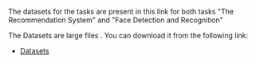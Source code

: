 The datasets for the tasks are present in this link for both tasks "The Recommendation System" and "Face Detection and Recognition"

The Datasets are large files . You can download it from the following link:

- [Datasets](https://drive.google.com/drive/folders/11KkvYzX5F6__GiWssxhenw-zsNdysqT6?usp=drive_link)
